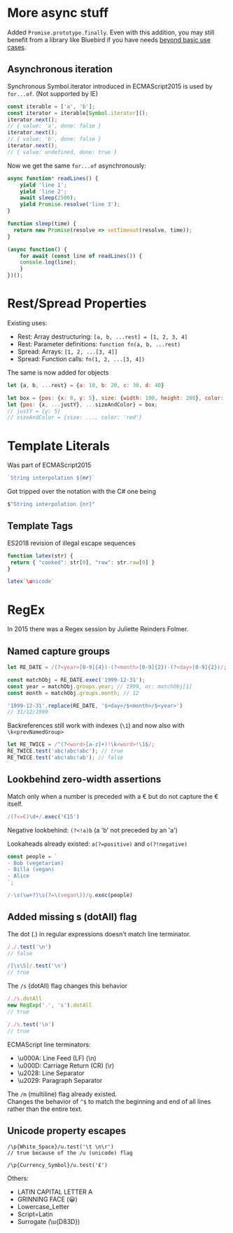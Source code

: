 # More async stuff

Added `Promise.prototype.finally`. Even with this addition, you may still benefit
from a library like Bluebird if you have needs
[beyond basic use cases](https://stackoverflow.com/questions/34960886/are-there-still-reasons-to-use-promise-libraries-like-q-or-bluebird-now-that-we).


## Asynchronous iteration

Synchronous Symbol.iterator introduced in ECMAScript2015 is used by `for...of`.
(Not supported by IE)
```js
const iterable = ['a', 'b'];
const iterator = iterable[Symbol.iterator]();
iterator.next();
// { value: 'a', done: false }
iterator.next();
// { value: 'b', done: false }
iterator.next();
// { value: undefined, done: true }
```

Now we get the same `for...of` asynchronously:  
```js
async function* readLines() {
    yield 'line 1';
    yield 'line 2';
    await sleep(2500);
    yield Promise.resolve('line 3');
}

function sleep(time) {
  return new Promise(resolve => setTimeout(resolve, time));
}

(async function() {
	for await (const line of readLines()) {
   	console.log(line);
	}
})();
```


# Rest/Spread Properties

Existing uses:
- Rest: Array destructuring: `[a, b, ...rest] = [1, 2, 3, 4]`
- Rest: Parameter definitions: `function fn(a, b, ...rest)`
- Spread: Arrays: `[1, 2, ...[3, 4]]`
- Spread: Function calls: `fn(1, 2, ...[3, 4])`

The same is now added for objects  
```js
let {a, b, ...rest} = {a: 10, b: 20, c: 30, d: 40}

let box = {pos: {x: 0, y: 5}, size: {width: 100, height: 200}, color: 'red'};
let {pos: {x, ...justY}, ...sizeAndColor} = box;
// justY = {y: 5}
// sizeAndColor = {size: ..., color: 'red'}
```

# Template Literals

Was part of ECMAScript2015
```js
`String interpolation ${nr}`
```

Got tripped over the notation with the C# one being 
```c#
$"String interpolation {nr}"
```

## Template Tags

ES2018 revision of illegal escape sequences

```js
function latex(str) { 
 return { "cooked": str[0], "raw": str.raw[0] }
} 

latex`\unicode`
```


# RegEx

In 2015 there was a Regex session by Juliette Reinders Folmer.

## Named capture groups

```js
let RE_DATE = /(?<year>[0-9]{4})-(?<month>[0-9]{2})-(?<day>[0-9]{2})/;

const matchObj = RE_DATE.exec('1999-12-31');
const year = matchObj.groups.year; // 1999, or: matchObj[1]
const month = matchObj.groups.month; // 12

'1999-12-31'.replace(RE_DATE, '$<day>/$<month>/$<year>')
// 31/12/1999
```

Backreferences still work with indexes (`\1`) and now also with `\k<prevNamedGroup>`
```js
let RE_TWICE = /^(?<word>[a-z]+)!\k<word>!\1$/;
RE_TWICE.test('abc!abc!abc'); // true
RE_TWICE.test('abc!abc!ab'); // false
```

## Lookbehind zero-width assertions

Match only when a number is preceded with a € but do not capture the € itself.  
```js
/(?<=€)\d+/.exec('€15')
```

Negative lookbehind: `(?<!a)b` (a 'b' not preceded by an 'a')

Lookaheads already existed: `a(?=positive)` and `o(?!negative)`  
```js
const people = `
- Bob (vegetarian)
- Billa (vegan)
- Alice
`;

/-\s(\w+?)\s(?=\(vegan\))/g.exec(people)
```


## Added missing s (dotAll) flag

The dot (.) in regular expressions doesn't match line terminator.

```js
/./.test('\n')
// false

/[\s\S]/.test('\n')
// true
```

The `/s` (dotAll) flag changes this behavior
```js
/./s.dotAll
new RegExp('.', 's').dotAll
// true

/./s.test('\n')
// true
```

ECMAScript line terminators:  
- \u000A: Line Feed (LF) (\n)
- \u000D: Carriage Return (CR) (\r)
- \u2028: Line Separator
- \u2029: Paragraph Separator


The `/m` (multiline) flag already existed.  
Changes the behavior of `^$` to match the beginning and end of all lines rather than the entire text.


## Unicode property escapes

```
/\p{White_Space}/u.test('\t \n\r')
// true because of the /u (unicode) flag

/\p{Currency_Symbol}/u.test('£')
```

Others:  
- LATIN CAPITAL LETTER A
- GRINNING FACE (😀)
- Lowercase_Letter
- Script=Latin
- Surrogate (\u{D83D})
